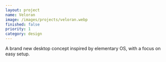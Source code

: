 ```yaml
---
layout: project
name: Veloran
image: /images/projects/veloran.webp
finished: false
priority: 1
category: design
---
```

A brand new desktop concept inspired by elementary OS, with a focus on easy setup.